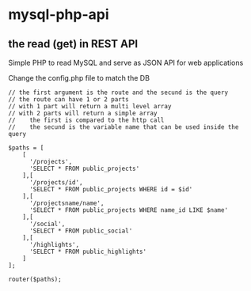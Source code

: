 # mysql-php-api
## the read (get) in REST API

Simple PHP to read MySQL and serve as JSON API for web applications

Change the config.php file to match the DB

```
// the first argument is the route and the secund is the query
// the route can have 1 or 2 parts
// with 1 part will return a multi level array
// with 2 parts will return a simple array
//    the first is compared to the http call
//    the secund is the variable name that can be used inside the query

$paths = [
    [
      '/projects',
      'SELECT * FROM public_projects'
    ],[
      '/projects/id',
      'SELECT * FROM public_projects WHERE id = $id'
    ],[
      '/projectsname/name',
      'SELECT * FROM public_projects WHERE name_id LIKE $name'
    ],[
      '/social',
      'SELECT * FROM public_social'
    ],[
      '/highlights',
      'SELECT * FROM public_highlights'
    ]
];

router($paths);
```
